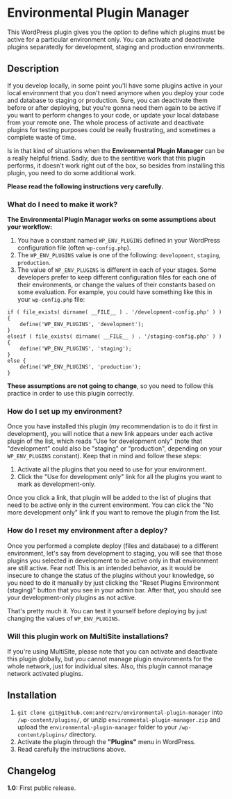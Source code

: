 # Environmental Plugin Manager

This WordPress plugin gives you the option to define which plugins must be active for a particular environment only. You can activate and deactivate plugins separatedly for development, staging and production environments.

## Description

If you develop locally, in some point you'll have some plugins active in your local environment that you don't need anymore when you deploy your code and database to staging or production. Sure, you can deactivate them before or after deploying, but you're gonna need them again to be active if you want to perform changes to your code, or update your local database from your remote one. The whole process of activate and deactivate plugins for testing purposes could be really frustrating, and sometimes a complete waste of time.

Is in that kind of situations when the **Environmental Plugin Manager** can be a really helpful friend. Sadly, due to the sentitive work that this plugin performs, it doesn't work right out of the box, so besides from installing this plugin, you need to do some additional work.

**Please read the following instructions very carefully.**

### What do I need to make it work?

**The Environmental Plugin Manager works on some assumptions about your workflow:**

1. You have a constant named `WP_ENV_PLUGINS` defined in your WordPress configuration file (often `wp-config.php`).
2. The `WP_ENV_PLUGINS` value is one of the following: `development`, `staging`, `production`.
3. The value of `WP_ENV_PLUGINS` is different in each of your stages. Some developers prefer to keep different configuration files for each one of their environments, or change the values of their constants based on some evaluation. For example, you could have something like this in your `wp-config.php` file:

```
if ( file_exists( dirname( __FILE__ ) . '/development-config.php' ) ) {
	define('WP_ENV_PLUGINS', 'development');
}
elseif ( file_exists( dirname( __FILE__ ) . '/staging-config.php' ) ) {
	define('WP_ENV_PLUGINS', 'staging');
}
else {
	define('WP_ENV_PLUGINS', 'production');
}
```

**These assumptions are not going to change**, so you need to follow this practice in order to use this plugin correctly.

### How do I set up my environment?

Once you have installed this plugin (my recommendation is to do it first in development), you will notice that a new link appears under each active plugin of the list, which reads "Use for development only" (note that "development" could also be "staging" or "production", depending on your `WP_ENV_PLUGINS` constant). Keep that in mind and follow these steps:

1. Activate all the plugins that you need to use for your environment.
2. Click the "Use for development only" link for all the plugins you want to mark as development-only.

Once you click a link, that plugin will be added to the list of plugins that need to be active only in the current environment. You can click the "No more development only" link if you want to remove the plugin from the list.

### How do I reset my environment after a deploy?

Once you performed a complete deploy (files and database) to a different environment, let's say from development to staging, you will see that those plugins you selected in development to be active only in that environment are still active. Fear not! This is an intended behavior, as it would be insecure to change the status of the plugins without your knowledge, so you need to do it manually by just clicking the "Reset Plugins Environment (staging)" button that you see in your admin bar. After that, you should see your development-only plugins as not active.

That's pretty much it. You can test it yourself before deploying by just changing the values of `WP_ENV_PLUGINS`.

### Will this plugin work on MultiSite installations?

If you're using MultiSite, please note that you can activate and deactivate this plugin globally, but you cannot manage plugin environments for the whole network, just for individual sites. Also, this plugin cannot manage network activated plugins.


## Installation

1. `git clone git@github.com:andrezrv/environmental-plugin-manager` into `/wp-content/plugins/`, or unzip `environmental-plugin-manager.zip` and upload the `environmental-plugin-manager` folder to your `/wp-content/plugins/` directory.
2. Activate the plugin through the **"Plugins"** menu in WordPress.
3. Read carefully the instructions above.

## Changelog

**1.0:** First public release.